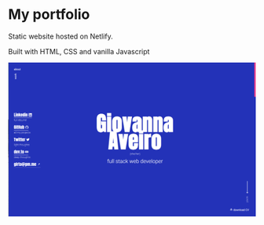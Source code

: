 # My portfolio

Static website hosted on Netlify.

Built with HTML, CSS and vanilla Javascript

![screenshot](assets/screenshot.png)


